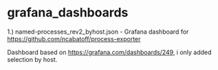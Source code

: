 # grafana_dashboards
1.) named-processes_rev2_byhost.json - Grafana dashboard for https://github.com/ncabatoff/process-exporter

Dashboard based on https://grafana.com/dashboards/249, i only added selection by host.
